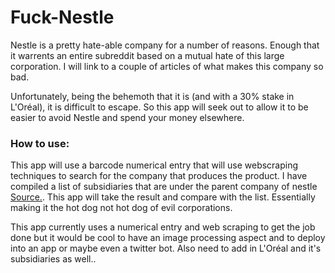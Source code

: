 # Fuck-Nestle

Nestle is a pretty hate-able company for a number of reasons. Enough that it warrents an entire subreddit based on a mutual hate of this large corporation. I will link to a couple of articles of what makes this company so bad. 

Unfortunately, being the behemoth that it is (and with a 30% stake in L'Oréal), it is difficult to escape. So this app will seek out to allow it to be easier to avoid Nestle and spend your money elsewhere. 

### How to use:
This app will use a barcode numerical entry that will use webscraping techniques to search for the company that produces the product. 
I have compiled a list of subsidiaries that are under the parent company of nestle [Source.](https://en.wikipedia.org/wiki/List_of_Nestl%C3%A9_brands). This app will take the result and compare with the list. Essentially making it the hot dog not hot dog of evil corporations. 

This app currently uses a numerical entry and web scraping to get the job done but it would be cool to have an image processing aspect and to deploy into an app or maybe even a twitter bot. Also need to add in L'Oréal and it's subsidiaries as well..

